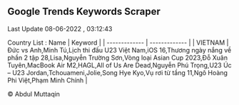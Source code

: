 

## Google Trends Keywords Scraper 
 
Last Update 08-06-2022 , 03:12:43

Country List :
 Name  | Keyword |
| ------------- | ------------- |
| VIETNAM | Đức vs Anh,Minh Tú,Lịch thi đấu U23 Việt Nam,iOS 16,Thương ngày nắng về phần 2 tập 28,Lisa,Nguyễn Trường Sơn,Vòng loại Asian Cup 2023,Đỗ Xuân Tuyên,MacBook Air M2,HAGL,All of Us Are Dead,Nguyễn Phú Trọng,U23 Úc – U23 Jordan,Tchouameni,Jolie,Song Hye Kyo,Vụ rơi từ tầng 11,Ngô Hoàng Phi Việt,Phạm Minh Chính |



© Abdul Muttaqin 
